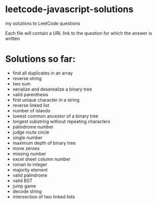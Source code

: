 # leetcode-javascript-solutions
my solutions to LeetCode questions

Each file will contain a URL link to the question for which the answer is written

# Solutions so far:
 * find all duplicates in an array
 * reverse string
 * two sum
 * serialize and deserealize a binary tree
 * valid parenthesis
 * first unique character in a string
 * reverse linked list
 * number of islands
 * lowest common ancestor of a binary tree
 * longest substring without repeating characters
 * palindrome number
 * judge route circle
 * single number
 * maximum depth of binary tree
 * move zeroes
 * missing number
 * excel sheet column number
 * roman to integer
 * majority element
 * valid palindrome
 * valid BST
 * jump game
 * decode string
 * intersection of two linked lists
